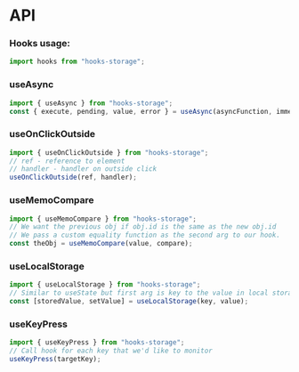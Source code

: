 # API
### Hooks usage:
```js
import hooks from "hooks-storage";
```
### useAsync
```js
import { useAsync } from "hooks-storage"; 
const { execute, pending, value, error } = useAsync(asyncFunction, immediate);
```
### useOnClickOutside
```js
import { useOnClickOutside } from "hooks-storage"; 
// ref - reference to element
// handler - handler on outside click
useOnClickOutside(ref, handler);
```
### useMemoCompare
```js
import { useMemoCompare } from "hooks-storage"; 
// We want the previous obj if obj.id is the same as the new obj.id
// We pass a custom equality function as the second arg to our hook.
const theObj = useMemoCompare(value, compare);
```
### useLocalStorage
```js
import { useLocalStorage } from "hooks-storage";
// Similar to useState but first arg is key to the value in local storage.
const [storedValue, setValue] = useLocalStorage(key, value);
```
### useKeyPress
```js
import { useKeyPress } from "hooks-storage";
// Call hook for each key that we'd like to monitor
useKeyPress(targetKey);
```